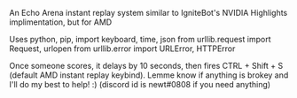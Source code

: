 An Echo Arena instant replay system similar to IgniteBot's NVIDIA Highlights implimentation, but for AMD

Uses python, pip, import keyboard, time, json
from urllib.request import Request, urlopen 
from urllib.error import URLError, HTTPError

Once someone scores, it delays by 10 seconds, then fires CTRL + Shift + S (default AMD instant replay keybind). Lemme know if anything is brokey and I'll do my best to help! :) 
(discord id is newt#0808 if you need anything)
